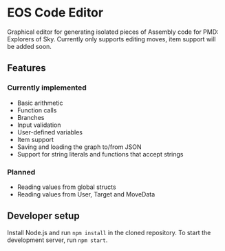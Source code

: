 # EOS Code Editor

Graphical editor for generating isolated pieces of Assembly code for PMD: Explorers of Sky.
Currently only supports editing moves, item support will be added soon.

## Features

### Currently implemented

* Basic arithmetic
* Function calls
* Branches
* Input validation
* User-defined variables
* Item support
* Saving and loading the graph to/from JSON
* Support for string literals and functions that accept strings

### Planned

* Reading values from global structs
* Reading values from User, Target and MoveData

## Developer setup

Install Node.js and run `npm install` in the cloned repository.
To start the development server, run `npm start`.
